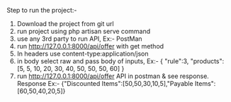 Step to run the project:-

1. Download the project from git url
2. run project using php artisan serve command
3. use any 3rd party to run API, Ex:- PostMan
4. run http://127.0.0.1:8000/api/offer with get method
5. In headers use content-type:application/json
6. in body select raw and pass body of inputs, Ex:-
   {
    "rule":3,
    "products":[5, 5, 10, 20, 30, 40, 50, 50, 50, 60]
}
7. run http://127.0.0.1:8000/api/offer API in postman & see response. Response Ex:-   {"Discounted Items":[50,50,30,10,5],"Payable Items":[60,50,40,20,5]}
